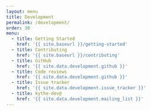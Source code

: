 ```yaml
---
layout: menu
title: Development
permalink: /development/
order: 30
menu:
  - title: Getting Started
    href: '{{ site.baseurl }}/getting-started'
  - title: Contributing
    href: '{{ site.baseurl }}/contributing'
  - title: GitHub
    href: '{{ site.data.development.github }}'
  - title: Code reviews
    href: '{{ site.data.development.github }}'
  - title: Issue tracker
    href: '{{ site.data.development.issue_tracker }}'
  - title: kythe-dev@
    href: '{{ site.data.development.mailing_list }}'
---
```

